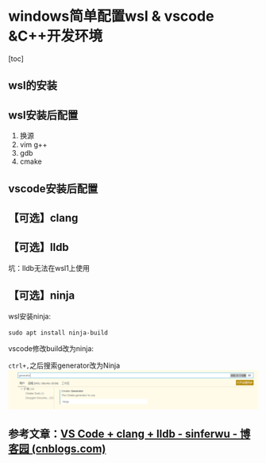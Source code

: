 # windows简单配置wsl & vscode &C++开发环境

[toc]

## wsl的安装

## wsl安装后配置

1. 换源
2. vim g++
3. gdb
4. cmake

## vscode安装后配置

## 【可选】clang

## 【可选】lldb

坑：lldb无法在wsl1上使用

## 【可选】ninja

wsl安装ninja:

``sudo apt install ninja-build``

vscode修改build改为ninja:

`ctrl+,`之后搜索generator改为Ninja![1646545561557.png](image/environment/ninja.png)



## 参考文章：[VS Code + clang + lldb - sinferwu - 博客园 (cnblogs.com)](https://www.cnblogs.com/sinferwu/p/15353427.html)
